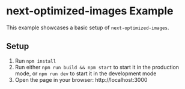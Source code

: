 # next-optimized-images Example

This example showcases a basic setup of `next-optimized-images`.

## Setup

1. Run `npm install`
2. Run either `npm run build && npm start` to start it in the production mode, or `npm run dev` to start it in the development mode
3. Open the page in your browser: http://localhost:3000
